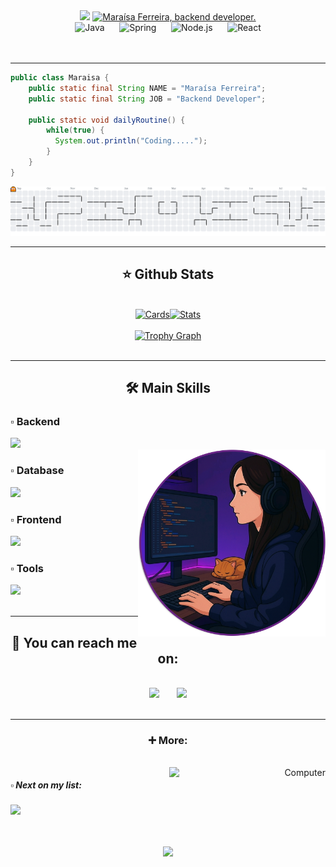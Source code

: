 <div align="center">
  <img src="https://capsule-render.vercel.app/api?type=waving&height=100&color=0:6A4FB6,100:4F5A7F">
  <a href="https://git.io/typing-svg"><img src="https://readme-typing-svg.herokuapp.com?font=Orbitron&size=30&pause=50&color=AE81FF&center=true&width=800&height=100&lines=Hey+there+%F0%9F%91%8B%F0%9F%8F%BB%2C+welcome+to+my+github!;I'm+Mara%C3%ADsa+Ferreira%2C+backend+developer." alt="Maraísa Ferreira, backend developer." /></a>
  <br>
  <img height="50em" src="https://icongr.am/devicon/java-original.svg?size=128&color=currentColor" alt="Java">
  <span>&nbsp;&nbsp;&nbsp;&nbsp;</span>
  <img height="50em" src="https://cdn.jsdelivr.net/gh/devicons/devicon@latest/icons/spring/spring-original.svg" alt="Spring">
  <span>&nbsp;&nbsp;&nbsp;&nbsp;</span>
  <img height="50em" src="https://icongr.am/devicon/nodejs-original.svg?size=128&color=currentColor" alt="Node.js">
  <span>&nbsp;&nbsp;&nbsp;&nbsp;</span>
  <img height="50em" src="https://icongr.am/devicon/react-original.svg?size=128&color=currentColor" alt="React">
  <!-- <span>&nbsp;&nbsp;&nbsp;&nbsp;</span> -->
  <!-- <img height="80px" src="https://icongr.am/devicon/typescript-original.svg?size=128&color=currentColor"> -->
</div>
<br><br>
<hr>

```java
public class Maraisa {
    public static final String NAME = "Maraísa Ferreira";
    public static final String JOB = "Backend Developer";

    public static void dailyRoutine() {
        while(true) {
          System.out.println("Coding.....");
        }
    }
}
```

<div align="center">
  <picture>
  <source media="(prefers-color-scheme: dark)" srcset="https://raw.githubusercontent.com/maraisaferreira/maraisaferreira/output/pacman-contribution-graph-dark.svg">
  <source media="(prefers-color-scheme: light)" srcset="https://raw.githubusercontent.com/maraisaferreira/maraisaferreira/output/pacman-contribution-graph.svg">
  <img alt="pacman contribution graph" src="https://raw.githubusercontent.com/maraisaferreira/maraisaferreira/output/pacman-contribution-graph.svg">
</picture>  
</div>

<hr>
<div align="center">
  <h2>⭐ Github Stats</h2>
  <br>
  <a href="https://github.com/maraisaferreira">
    <img height="140em" src="https://github-profile-summary-cards.vercel.app/api/cards/profile-details?username=maraisaferreira&theme=material_palenight&border_radius=5" alt="Cards"/><img height="140em" src="https://streak-stats.demolab.com?user=maraisaferreira&theme=material_palenight&hide_border=true&border_radius=5&date_format=M%20j%5B,%20Y%5D" alt="Stats"/>
    <br><br>
    <img src="https://github-profile-trophy.vercel.app?username=maraisaferreira&theme=discord&title=Joined2020,Experience,Commits,Repositories&column=4&row=1&margin-w=5&margin-h=1&no-frame=true&no-bg=true" height="150" alt="Trophy Graph"  />
  </a>
 
  <!-- <br><br>
  <img height="150em" src="http://github-profile-summary-cards.vercel.app/api/cards/most-commit-language?username=maraisaferreira&theme=tokyonight"/>
  <img height="150em" src="http://github-profile-summary-cards.vercel.app/api/cards/repos-per-language?username=maraisaferreira&theme=tokyonight"/>
  </a> -->
</div>
<br>
<hr>
<div align="center" style="display: inline_block">
  <h2>🛠 Main Skills</h2>
  <div align="left" style="display: inline_block">
  <h3>▫ Backend</h3>
  <img src="https://skillicons.dev/icons?i=java,spring,nodejs,express,sequelize,python,django&perline=5">
  <div align="right" style="display: inline_block">
    <img src="https://github.com/MaraisaFerreira/MaraisaFerreira/blob/main/assets/coding.png" alt="Coding" min-width="300px" max-width="300px" width="300px" align="right" margin="100em">
  </div>
  <h3>▫ Database</h3>
  <img src="https://skillicons.dev/icons?i=mysql,mongodb,sqlite&perline=5">
  <h3>▫ Frontend</h3>
  <img src="https://skillicons.dev/icons?i=js,html,css,react,vite,bootstrap&perline=5">
  <h3>▫ Tools</h3>
  <img  src="https://skillicons.dev/icons?i=github,git,idea,vscode,postman,gradle,maven,npm,yarn,notion&perline=5">
  </div>
</div>
<br>
<hr>
<div align="center">
  <h2>📧 You can reach me on: </h2>
    <br>
   <a href="https://www.linkedin.com/in/maraisaferreira" target="_blank"><img src="https://skillicons.dev/icons?i=linkedin&perline=5" target="_blank"></a>
    <span>&nbsp;&nbsp;&nbsp;&nbsp;&nbsp;</span>
   <a href = "mailto:ferreira.maraisacristina@gmail.com" target="_blank"><img src="https://skillicons.dev/icons?i=gmail&perline=5&theme=light"></a> 
</div>
<br>
<hr>
<div align="center">
   <h3>➕ More:</h3>
  <div align="left" style="display: inline_block">
    <br>
  <div align="right" style="display: inline_block">
    <img src="https://github.com/MaraisaFerreira/MaraisaFerreira/blob/main/assets/computer.png" alt="Computer" min-width="250px" max-width="250px" width="250px" align="right" margin="100em">
  </div>
  <h5>▫ Next on my list:</h5>
   <img  src="https://skillicons.dev/icons?i=docker,aws,ts,electron&perline=5">
  </div>
  
  <br><br>
  <img src="https://capsule-render.vercel.app/api?type=waving&height=80&color=0:6A4FB6,100:4F5A7F&section=footer">
</div>

